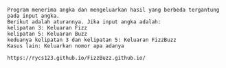     Program menerima angka dan mengeluarkan hasil yang berbeda tergantung pada input angka.
    Berikut adalah aturannya. Jika input angka adalah:
    kelipatan 3: Keluaran Fizz
    kelipatan 5: Keluaran Buzz
    keduanya kelipatan 3 dan kelipatan 5: Keluaran FizzBuzz
    Kasus lain: Keluarkan nomor apa adanya

    https://rycs123.github.io/FizzBuzz.github.io/
